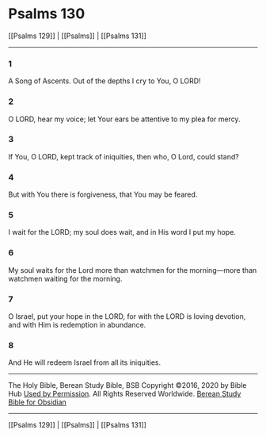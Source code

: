 # Psalms 130

[[Psalms 129]] | [[Psalms]] | [[Psalms 131]]

---

### 1
A Song of Ascents. Out of the depths I cry to You, O LORD!

### 2
O LORD, hear my voice; let Your ears be attentive to my plea for mercy.

### 3
If You, O LORD, kept track of iniquities, then who, O Lord, could stand?

### 4
But with You there is forgiveness, that You may be feared.

### 5
I wait for the LORD; my soul does wait, and in His word I put my hope.

### 6
My soul waits for the Lord more than watchmen for the morning—more than watchmen waiting for the morning.

### 7
O Israel, put your hope in the LORD, for with the LORD is loving devotion, and with Him is redemption in abundance.

### 8
And He will redeem Israel from all its iniquities.

---

The Holy Bible, Berean Study Bible, BSB
Copyright ©2016, 2020 by Bible Hub
[Used by Permission](https://berean.bible/terms.htm). All Rights Reserved Worldwide.
[Berean Study Bible for Obsidian](https://github.com/gapmiss/berean-study-bible-for-obsidian)

---

[[Psalms 129]] | [[Psalms]] | [[Psalms 131]]

